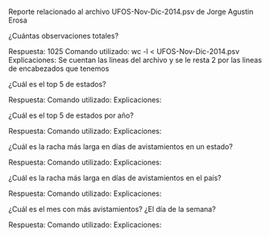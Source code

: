 Reporte relacionado al archivo UFOS-Nov-Dic-2014.psv de Jorge Agustin Erosa


¿Cuántas observaciones totales?

Respuesta: 1025
Comando utilizado: wc -l < UFOS-Nov-Dic-2014.psv
Explicaciones: Se cuentan las lineas del archivo y se le resta 2 por las lineas de encabezados que tenemos

¿Cuál es el top 5 de estados?

Respuesta:
Comando utilizado:
Explicaciones:

¿Cuál es el top 5 de estados por año?

Respuesta: 
Comando utilizado: 
Explicaciones: 

¿Cuál es la racha más larga en días de avistamientos en un estado?

Respuesta: 
Comando utilizado: 
Explicaciones: 

¿Cuál es la racha más larga en días de avistamientos en el país?

Respuesta: 
Comando utilizado: 
Explicaciones: 

¿Cuál es el mes con más avistamientos? ¿El día de la semana?

Respuesta: 
Comando utilizado: 
Explicaciones: 
